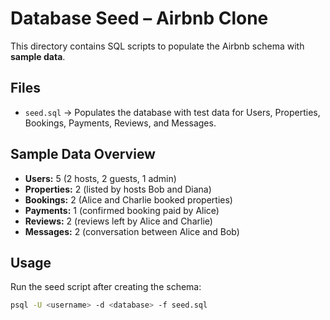 # Database Seed – Airbnb Clone

This directory contains SQL scripts to populate the Airbnb schema with **sample data**.

## Files
- `seed.sql` → Populates the database with test data for Users, Properties, Bookings, Payments, Reviews, and Messages.

## Sample Data Overview
- **Users:** 5 (2 hosts, 2 guests, 1 admin)
- **Properties:** 2 (listed by hosts Bob and Diana)
- **Bookings:** 2 (Alice and Charlie booked properties)
- **Payments:** 1 (confirmed booking paid by Alice)
- **Reviews:** 2 (reviews left by Alice and Charlie)
- **Messages:** 2 (conversation between Alice and Bob)

## Usage
Run the seed script after creating the schema:

```bash
psql -U <username> -d <database> -f seed.sql
